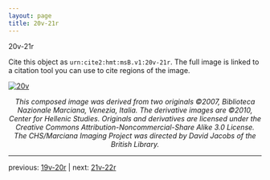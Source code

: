 ```yaml
---
layout: page
title: 20v-21r
---
```


20v-21r

Cite this object as `urn:cite2:hmt:msB.v1:20v-21r`. The full image is linked to a citation tool you can use to cite regions of the image.

[![20v](http://www.homermultitext.org/iipsrv?IIIF=/project/homer/pyramidal/deepzoom/hmt/vbbifolio/v1/vb_20v_21r.tif/full/800,/0/default.jpg)](http://www.homermultitext.org/ict2/?urn=urn:cite2:hmt:vbbifolio.v1:vb_20v_21r) 

<p style="text-align: center; font-style: italic;">This composed image was derived from two originals ©2007, Biblioteca Nazionale Marciana, Venezia, Italia. The derivative images are ©2010, Center for Hellenic Studies. Originals and derivatives are licensed under the Creative Commons Attribution-Noncommercial-Share Alike 3.0 License. The CHS/Marciana Imaging Project was directed by David Jacobs of the British Library.</p>

---

previous: [19v-20r](../19v-20r/) | next: [21v-22r](../21v-22r/)